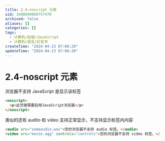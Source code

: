 ```yaml
---
title: 2.4-noscript 元素
uid: 1688849860757470
archived: false
aliases: []
categories: []
tags:
  - 计算机/前端/JavaScript
  - 计算机/语言/红宝书
createTime: "2024-04-23 07:08:20"
updateTime: "2024-04-23 07:08:20"
---
```


# 2.4-noscript 元素

浏览器不支持 JavaScript 是显示该标签

```html
<noscript>
  <p>此页面需要启用JavaScript浏览器</p>
</noscript>
```

类似的还有 audito 和 video 支持正常显示，不支持显示标签内内容

```html
<audio src="someaudio.wav">您的浏览器不支持 audio 标签。</audio>
<video src="movie.ogg" controls="controls">您的浏览器不支持 video 标签。</video>
```
